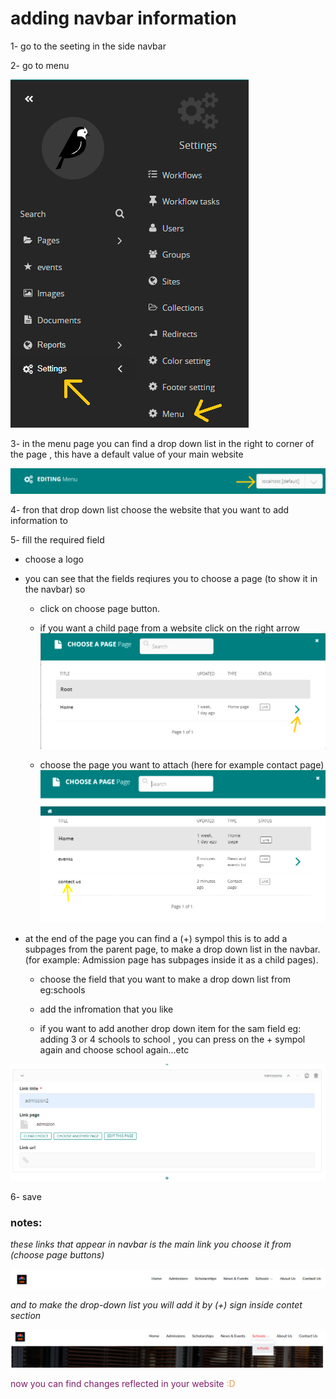 # adding navbar information

1- go to the seeting in the side navbar

2- go to menu

![site footer settings](../images/navbar/menu_settings.png)

3- in the menu page you can find a drop down list in the right to corner of the page , this have a default value of your main website

![site domain drop down list](../images/navbar/sitedomain_menu.PNG)

4- fron that drop down list choose the website that you want to add information to 

5- fill the required field

- choose a logo
- you can see that the fields reqiures you to choose a page (to show it in the navbar) so 

    - click on choose page button.

    - if you want a child page from a website click on the right arrow 
    ![choose a page](../images/navbar/choose_a_page.PNG)

    - choose the page you want to attach (here for example contact page) 
    ![choose a child page](../images/navbar/choose_a_page2.PNG)
    
- at the end of the page you can find a (+) sympol this is to add a subpages from the parent page, to make a drop down list in the navbar. (for example: Admission page has subpages inside it as a child pages). 

    - choose the field that you want to make a drop down list from eg:schools

    - add the infromation that you like 

    - if you want to add another drop down item for the sam field eg: adding 3 or 4 schools to school , you can press on the + sympol again and choose school again...etc

![dropdown list example](../images/navbar/navbar_content_example.PNG)

6- save  

### notes:
*these links that appear in navbar is the main link you choose it from (choose page buttons)*

![navbar example](../images/navbar/navbar_example.PNG)

*and to make the drop-down list you will add it by (+) sign inside contet section*

![navbar dropdown list](../images/navbar/navbar_example2.PNG)

<p style='color:#7D1E6A;'>now you can find changes reflected in your website <span style='color:#EC994B'>:D</span> </p>
